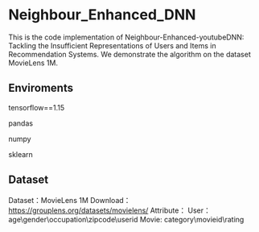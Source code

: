# Neighbour_Enhanced_DNN
This is the code implementation of Neighbour-Enhanced-youtubeDNN: Tackling the Insufficient Representations of Users and Items in Recommendation Systems.
We demonstrate the algorithm on the dataset MovieLens 1M.

## Enviroments
tensorflow==1.15

pandas

numpy

sklearn

## Dataset
Dataset：MovieLens 1M Download：https://grouplens.org/datasets/movielens/ 
Attribute： User：age\gender\occupation\zipcode\userid Movie: category\movieid\rating
